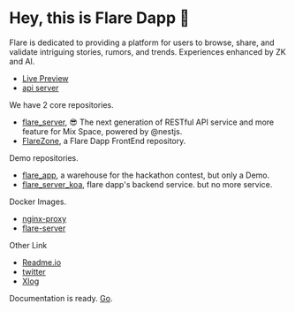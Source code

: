 # Hey, this is Flare Dapp 👋

Flare is dedicated to providing a platform for users to browse, share, and validate intriguing stories, rumors, and trends. Experiences enhanced by ZK and AI.

- [Live Preview](https://flare-dapp.io)
- [api server](https://api.flare-dapp.io)

We have 2 core repositories.

- [flare_server](https://github.com/FlareZone/flare_server), 😎 The next generation of RESTful API service and more feature for Mix Space, powered by @nestjs.
- [FlareZone](https://github.com/FlareZone/FlareZone),  a Flare Dapp FrontEnd repository.

Demo repositories.

- [flare_app](https://github.com/FlareZone/flare_app), a warehouse for the hackathon contest, but only a Demo.
- [flare_server_koa](https://github.com/FlareZone/flare_server_koa), flare dapp's backend service. but no more service.

Docker Images.

- [nginx-proxy](https://hub.docker.com/r/jokereven/flare-proxy)
- [flare-server](https://hub.docker.com/r/jokereven/flare-server)

Other Link

- [Readme.io](https://flare-dapp.readme.io)
- [twitter](https://twitter.com/Flare_dapp)
- [Xlog](https://flare.xlog.app/)

Documentation is ready. [Go](https://github.com/FlareZone/docs).

